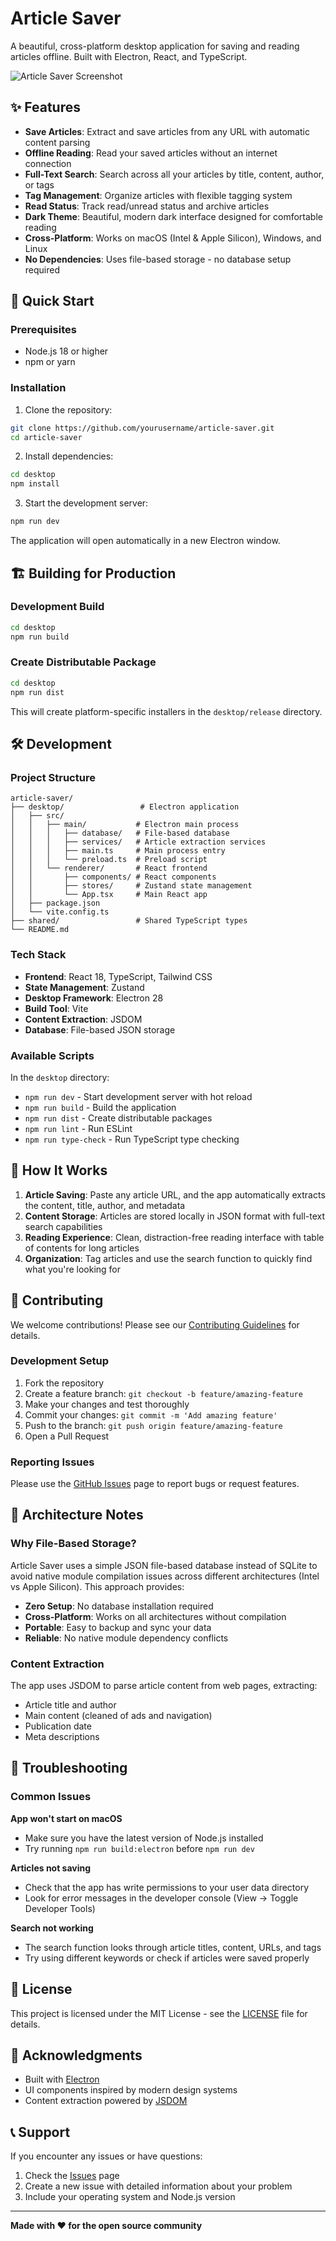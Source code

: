 # Article Saver

A beautiful, cross-platform desktop application for saving and reading articles offline. Built with Electron, React, and TypeScript.

![Article Saver Screenshot](https://via.placeholder.com/800x500/1a1a1a/ffffff?text=Article+Saver+Screenshot)

## ✨ Features

- **Save Articles**: Extract and save articles from any URL with automatic content parsing
- **Offline Reading**: Read your saved articles without an internet connection
- **Full-Text Search**: Search across all your articles by title, content, author, or tags
- **Tag Management**: Organize articles with flexible tagging system
- **Read Status**: Track read/unread status and archive articles
- **Dark Theme**: Beautiful, modern dark interface designed for comfortable reading
- **Cross-Platform**: Works on macOS (Intel & Apple Silicon), Windows, and Linux
- **No Dependencies**: Uses file-based storage - no database setup required

## 🚀 Quick Start

### Prerequisites

- Node.js 18 or higher
- npm or yarn

### Installation

1. Clone the repository:
```bash
git clone https://github.com/yourusername/article-saver.git
cd article-saver
```

2. Install dependencies:
```bash
cd desktop
npm install
```

3. Start the development server:
```bash
npm run dev
```

The application will open automatically in a new Electron window.

## 🏗️ Building for Production

### Development Build
```bash
cd desktop
npm run build
```

### Create Distributable Package
```bash
cd desktop
npm run dist
```

This will create platform-specific installers in the `desktop/release` directory.

## 🛠️ Development

### Project Structure

```
article-saver/
├── desktop/                 # Electron application
│   ├── src/
│   │   ├── main/           # Electron main process
│   │   │   ├── database/   # File-based database
│   │   │   ├── services/   # Article extraction services
│   │   │   ├── main.ts     # Main process entry
│   │   │   └── preload.ts  # Preload script
│   │   └── renderer/       # React frontend
│   │       ├── components/ # React components
│   │       ├── stores/     # Zustand state management
│   │       └── App.tsx     # Main React app
│   ├── package.json
│   └── vite.config.ts
├── shared/                 # Shared TypeScript types
└── README.md
```

### Tech Stack

- **Frontend**: React 18, TypeScript, Tailwind CSS
- **State Management**: Zustand
- **Desktop Framework**: Electron 28
- **Build Tool**: Vite
- **Content Extraction**: JSDOM
- **Database**: File-based JSON storage

### Available Scripts

In the `desktop` directory:

- `npm run dev` - Start development server with hot reload
- `npm run build` - Build the application
- `npm run dist` - Create distributable packages
- `npm run lint` - Run ESLint
- `npm run type-check` - Run TypeScript type checking

## 🎯 How It Works

1. **Article Saving**: Paste any article URL, and the app automatically extracts the content, title, author, and metadata
2. **Content Storage**: Articles are stored locally in JSON format with full-text search capabilities
3. **Reading Experience**: Clean, distraction-free reading interface with table of contents for long articles
4. **Organization**: Tag articles and use the search function to quickly find what you're looking for

## 🤝 Contributing

We welcome contributions! Please see our [Contributing Guidelines](CONTRIBUTING.md) for details.

### Development Setup

1. Fork the repository
2. Create a feature branch: `git checkout -b feature/amazing-feature`
3. Make your changes and test thoroughly
4. Commit your changes: `git commit -m 'Add amazing feature'`
5. Push to the branch: `git push origin feature/amazing-feature`
6. Open a Pull Request

### Reporting Issues

Please use the [GitHub Issues](https://github.com/yourusername/article-saver/issues) page to report bugs or request features.

## 📝 Architecture Notes

### Why File-Based Storage?

Article Saver uses a simple JSON file-based database instead of SQLite to avoid native module compilation issues across different architectures (Intel vs Apple Silicon). This approach provides:

- **Zero Setup**: No database installation required
- **Cross-Platform**: Works on all architectures without compilation
- **Portable**: Easy to backup and sync your data
- **Reliable**: No native module dependency conflicts

### Content Extraction

The app uses JSDOM to parse article content from web pages, extracting:
- Article title and author
- Main content (cleaned of ads and navigation)
- Publication date
- Meta descriptions

## 🔧 Troubleshooting

### Common Issues

**App won't start on macOS**
- Make sure you have the latest version of Node.js installed
- Try running `npm run build:electron` before `npm run dev`

**Articles not saving**
- Check that the app has write permissions to your user data directory
- Look for error messages in the developer console (View → Toggle Developer Tools)

**Search not working**
- The search function looks through article titles, content, URLs, and tags
- Try using different keywords or check if articles were saved properly

## 📄 License

This project is licensed under the MIT License - see the [LICENSE](LICENSE) file for details.

## 🙏 Acknowledgments

- Built with [Electron](https://electronjs.org/)
- UI components inspired by modern design systems
- Content extraction powered by [JSDOM](https://github.com/jsdom/jsdom)

## 📞 Support

If you encounter any issues or have questions:

1. Check the [Issues](https://github.com/yourusername/article-saver/issues) page
2. Create a new issue with detailed information about your problem
3. Include your operating system and Node.js version

---

**Made with ❤️ for the open source community**
